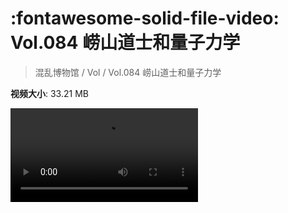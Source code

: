 # :fontawesome-solid-file-video: Vol.084 崂山道士和量子力学

> 混乱博物馆 / Vol / Vol.084 崂山道士和量子力学

**视频大小**: 33.21 MB

<div class="video"><video src="https://file.hsyhx.top/archive/混乱博物馆/Vol/Vol.084 崂山道士和量子力学.mp4" controls preload>🤔 您的浏览器不支持 video 标签</video></div>